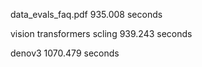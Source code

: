 

data_evals_faq.pdf 935.008 seconds

vision transformers scling  939.243 seconds

denov3 1070.479 seconds
